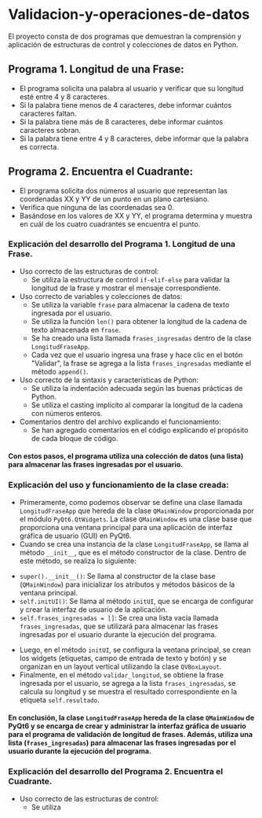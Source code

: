 # Validacion-y-operaciones-de-datos
El proyecto consta de dos programas que demuestran la comprensión y aplicación de estructuras de control y colecciones de datos en Python.
## Programa 1. Longitud de una Frase:
   * El programa solicita una palabra al usuario y verificar que su longitud esté entre 4 y 8 caracteres.
   * Si la palabra tiene menos de 4 caracteres, debe informar cuántos caracteres faltan.
   * Si la palabra tiene más de 8 caracteres, debe informar cuántos caracteres sobran.
   * Si la palabra tiene entre 4 y 8 caracteres, debe informar que la palabra es correcta.

## Programa 2. Encuentra el Cuadrante:
   * El programa solicita dos números al usuario que representan las coordenadas XX y YY de un punto en un plano cartesiano.
   * Verifica que ninguna de las coordenadas sea 0.
   * Basándose en los valores de XX y YY, el programa determina y muestra en cuál de los cuatro cuadrantes se encuentra el punto.

### Explicación del desarrollo del Programa 1. Longitud de una Frase.
   * Uso correcto de las estructuras de control:
      - Se utiliza la estructura de control `if-elif-else` para validar la longitud de la frase y mostrar el mensaje correspondiente.
   * Uso correcto de variables y colecciones de datos:
      - Se utiliza la variable `frase` para almacenar la cadena de texto ingresada por el usuario.
      - Se utiliza la función `len()` para obtener la longitud de la cadena de texto almacenada en `frase`.
      - Se ha creado una lista llamada `frases_ingresadas` dentro de la clase `LongitudFraseApp`.
      - Cada vez que el usuario ingresa una frase y hace clic en el botón "Validar", la frase se agrega a la lista `frases_ingresadas` mediante el método `append()`.
   * Uso correcto de la sintaxis y características de Python:
      - Se utiliza la indentación adecuada según las buenas prácticas de Python.
      - Se utiliza el casting implícito al comparar la longitud de la cadena con números enteros.
   * Comentarios dentro del archivo explicando el funcionamiento:
      - Se han agregado comentarios en el código explicando el propósito de cada bloque de código.
#### Con estos pasos, el programa utiliza una colección de datos (una lista) para almacenar las frases ingresadas por el usuario.

### Explicación del uso y funcionamiento de la clase creada:
* Primeramente, como podemos observar se define una clase llamada `LongitudFraseApp` que hereda de la clase `QMainWindow` proporcionada por el módulo `PyQt6.QtWidgets`. La clase `QMainWindow` es una clase base que proporciona una ventana principal para una aplicación de interfaz gráfica de usuario (GUI) en PyQt6.
* Cuando se crea una instancia de la clase `LongitudFraseApp`, se llama al método `__init__`, que es el método constructor de la clase. Dentro de este método, se realiza lo siguiente:
- `super().__init__()`: Se llama al constructor de la clase base (`QMainWindow`) para inicializar los atributos y métodos básicos de la ventana principal.
- `self.initUI()`: Se llama al método `initUI`, que se encarga de configurar y crear la interfaz de usuario de la aplicación.
- `self.frases_ingresadas = []`: Se crea una lista vacía llamada `frases_ingresadas`, que se utilizará para almacenar las frases ingresadas por el usuario durante la ejecución del programa.
* Luego, en el método `initUI`, se configura la ventana principal, se crean los widgets (etiquetas, campo de entrada de texto y botón) y se organizan en un layout vertical utilizando la clase `QVBoxLayout`.
* Finalmente, en el método `validar_longitud`, se obtiene la frase ingresada por el usuario, se agrega a la lista `frases_ingresadas`, se calcula su longitud y se muestra el resultado correspondiente en la etiqueta `self.resultado`.

#### En conclusión, la clase `LongitudFraseApp` hereda de la clase `QMainWindow` de PyQt6 y se encarga de crear y administrar la interfaz gráfica de usuario para el programa de validación de longitud de frases. Además, utiliza una lista (`frases_ingresadas`) para almacenar las frases ingresadas por el usuario durante la ejecución del programa.


### Explicación del desarrollo del Programa 2. Encuentra el Cuadrante.
   * Uso correcto de las estructuras de control:
      - Se utiliza







